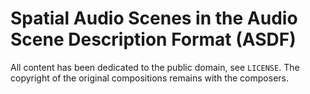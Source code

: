 Spatial Audio Scenes in the Audio Scene Description Format (ASDF)
=================================================================

All content has been dedicated to the public domain, see ``LICENSE``.
The copyright of the original compositions remains with the composers.
